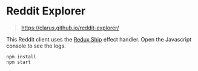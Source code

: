 # Reddit Explorer
> https://clarus.github.io/reddit-explorer/

This Reddit client uses the [Redux Ship](https://github.com/clarus/redux-ship) effect handler. Open the Javascript console to see the logs.

```
npm install
npm start
```
